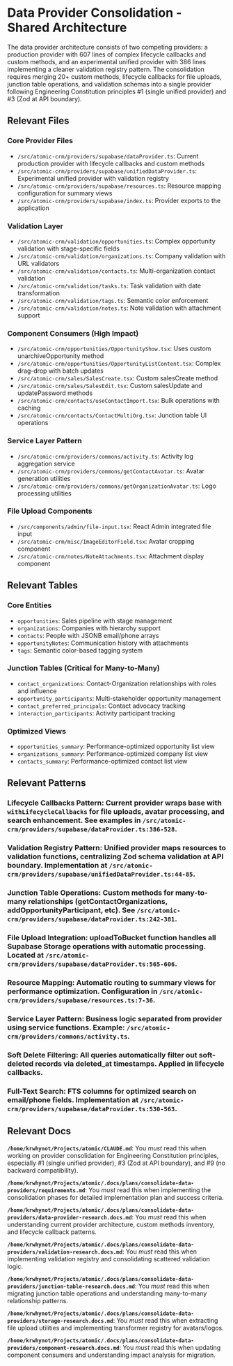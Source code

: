 # Data Provider Consolidation - Shared Architecture

The data provider architecture consists of two competing providers: a production provider with 607 lines of complex lifecycle callbacks and custom methods, and an experimental unified provider with 386 lines implementing a cleaner validation registry pattern. The consolidation requires merging 20+ custom methods, lifecycle callbacks for file uploads, junction table operations, and validation schemas into a single provider following Engineering Constitution principles #1 (single unified provider) and #3 (Zod at API boundary).

## Relevant Files

### Core Provider Files
- `/src/atomic-crm/providers/supabase/dataProvider.ts`: Current production provider with lifecycle callbacks and custom methods
- `/src/atomic-crm/providers/supabase/unifiedDataProvider.ts`: Experimental unified provider with validation registry
- `/src/atomic-crm/providers/supabase/resources.ts`: Resource mapping configuration for summary views
- `/src/atomic-crm/providers/supabase/index.ts`: Provider exports to the application

### Validation Layer
- `/src/atomic-crm/validation/opportunities.ts`: Complex opportunity validation with stage-specific fields
- `/src/atomic-crm/validation/organizations.ts`: Company validation with URL validators
- `/src/atomic-crm/validation/contacts.ts`: Multi-organization contact validation
- `/src/atomic-crm/validation/tasks.ts`: Task validation with date transformation
- `/src/atomic-crm/validation/tags.ts`: Semantic color enforcement
- `/src/atomic-crm/validation/notes.ts`: Note validation with attachment support

### Component Consumers (High Impact)
- `/src/atomic-crm/opportunities/OpportunityShow.tsx`: Uses custom unarchiveOpportunity method
- `/src/atomic-crm/opportunities/OpportunityListContent.tsx`: Complex drag-drop with batch updates
- `/src/atomic-crm/sales/SalesCreate.tsx`: Custom salesCreate method
- `/src/atomic-crm/sales/SalesEdit.tsx`: Custom salesUpdate and updatePassword methods
- `/src/atomic-crm/contacts/useContactImport.tsx`: Bulk operations with caching
- `/src/atomic-crm/contacts/ContactMultiOrg.tsx`: Junction table UI operations

### Service Layer Pattern
- `/src/atomic-crm/providers/commons/activity.ts`: Activity log aggregation service
- `/src/atomic-crm/providers/commons/getContactAvatar.ts`: Avatar generation utilities
- `/src/atomic-crm/providers/commons/getOrganizationAvatar.ts`: Logo processing utilities

### File Upload Components
- `/src/components/admin/file-input.tsx`: React Admin integrated file input
- `/src/atomic-crm/misc/ImageEditorField.tsx`: Avatar cropping component
- `/src/atomic-crm/notes/NoteAttachments.tsx`: Attachment display component

## Relevant Tables

### Core Entities
- `opportunities`: Sales pipeline with stage management
- `organizations`: Companies with hierarchy support
- `contacts`: People with JSONB email/phone arrays
- `opportunityNotes`: Communication history with attachments
- `tags`: Semantic color-based tagging system

### Junction Tables (Critical for Many-to-Many)
- `contact_organizations`: Contact-Organization relationships with roles and influence
- `opportunity_participants`: Multi-stakeholder opportunity management
- `contact_preferred_principals`: Contact advocacy tracking
- `interaction_participants`: Activity participant tracking

### Optimized Views
- `opportunities_summary`: Performance-optimized opportunity list view
- `organizations_summary`: Performance-optimized company list view
- `contacts_summary`: Performance-optimized contact list view

## Relevant Patterns

### **Lifecycle Callbacks Pattern**: Current provider wraps base with `withLifecycleCallbacks` for file uploads, avatar processing, and search enhancement. See examples in `/src/atomic-crm/providers/supabase/dataProvider.ts:386-528`.

### **Validation Registry Pattern**: Unified provider maps resources to validation functions, centralizing Zod schema validation at API boundary. Implementation at `/src/atomic-crm/providers/supabase/unifiedDataProvider.ts:44-85`.

### **Junction Table Operations**: Custom methods for many-to-many relationships (getContactOrganizations, addOpportunityParticipant, etc). See `/src/atomic-crm/providers/supabase/dataProvider.ts:242-381`.

### **File Upload Integration**: uploadToBucket function handles all Supabase Storage operations with automatic processing. Located at `/src/atomic-crm/providers/supabase/dataProvider.ts:565-606`.

### **Resource Mapping**: Automatic routing to summary views for performance optimization. Configuration in `/src/atomic-crm/providers/supabase/resources.ts:7-36`.

### **Service Layer Pattern**: Business logic separated from provider using service functions. Example: `/src/atomic-crm/providers/commons/activity.ts`.

### **Soft Delete Filtering**: All queries automatically filter out soft-deleted records via deleted_at timestamps. Applied in lifecycle callbacks.

### **Full-Text Search**: FTS columns for optimized search on email/phone fields. Implementation at `/src/atomic-crm/providers/supabase/dataProvider.ts:530-563`.

## Relevant Docs

**`/home/krwhynot/Projects/atomic/CLAUDE.md`**: You _must_ read this when working on provider consolidation for Engineering Constitution principles, especially #1 (single unified provider), #3 (Zod at API boundary), and #9 (no backward compatibility).

**`/home/krwhynot/Projects/atomic/.docs/plans/consolidate-data-providers/requirements.md`**: You _must_ read this when implementing the consolidation phases for detailed implementation plan and success criteria.

**`/home/krwhynot/Projects/atomic/.docs/plans/consolidate-data-providers/data-provider-research.docs.md`**: You _must_ read this when understanding current provider architecture, custom methods inventory, and lifecycle callback patterns.

**`/home/krwhynot/Projects/atomic/.docs/plans/consolidate-data-providers/validation-research.docs.md`**: You _must_ read this when implementing validation registry and consolidating scattered validation logic.

**`/home/krwhynot/Projects/atomic/.docs/plans/consolidate-data-providers/junction-table-research.docs.md`**: You _must_ read this when migrating junction table operations and understanding many-to-many relationship patterns.

**`/home/krwhynot/Projects/atomic/.docs/plans/consolidate-data-providers/storage-research.docs.md`**: You _must_ read this when extracting file upload utilities and implementing transformer registry for avatars/logos.

**`/home/krwhynot/Projects/atomic/.docs/plans/consolidate-data-providers/component-research.docs.md`**: You _must_ read this when updating component consumers and understanding impact analysis for migration.